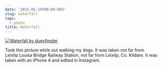 ```yaml
---
date: '2011-05-14T00:00:00Z'
slug: waterfall
tags:
  - photo
title: Waterfall
---
```


<a href="http://farm6.static.flickr.com/5136/5458554591_81e0af2293.jpg" title="Waterfall by dueyfinster"><img src="/files/2011/05/waterfall.jpg" alt="Waterfall by dueyfinster"/></a>

Took this picture while out walking my dogs. It was taken not far from Leixlip
Louisa Bridge Railway Station, not far from Leixlip, Co. Kildare. It was taken
with an iPhone 4 and edited in Instagram.
